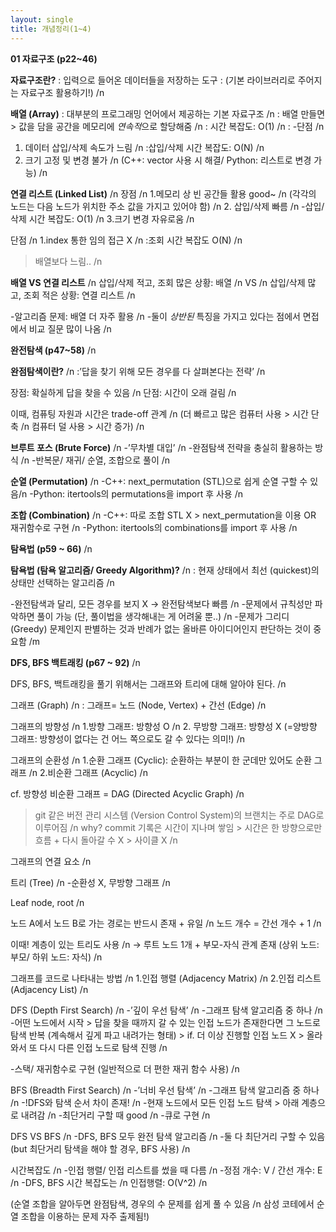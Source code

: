 ```yaml
---
layout: single
title: 개념정리(1~4) 
---
```


**01 자료구조 (p22~46)**

**자료구조란?**
: 입력으로 들어온 데이터들을 저장하는 도구
: (기본 라이브러리로 주어지는 자료구조 활용하기!) /n
 
**배열 (Array)**
: 대부분의 프로그래밍 언어에서 제공하는 기본 자료구조 /n
: 배열 만들면 > 값을 담을 공간을 메모리에 *연속적*으로 할당해줌 /n
: 시간 복잡도: O(1) /n 
: -단점 /n
1. 데이터 삽입/삭제 속도가 느림 /n
:삽입/삭제 시간 복잡도: O(N) /n
2. 크기 고정 및 변경 불가 /n 
(C++: vector 사용 시 해결/ Python: 리스트로 변경 가능) /n

**연결 리스트 (Linked List)** /n
장점 /n
1.메모리 상 빈 공간들 활용 good~ /n
(각각의 노드는 다음 노드가 위치한 주소 값을 가지고 있어야 함) /n
2. 삽입/삭제 빠름 /n
-삽입/ 삭제 시간 복잡도: O(1) /n
3.크기 변경 자유로움 /n

단점 /n
1.index 통한 임의 접근 X /n
:조회 시간 복잡도 O(N) /n
>배열보다 느림.. /n

**배열 VS 연결 리스트** /n
삽입/삭제 적고, 조회 많은 상황: 배열 /n
VS /n
삽입/삭제 많고, 조회 적은 상황: 연결 리스트 /n
 
-알고리즘 문제: 배열 더 자주 활용 /n
-둘이 *상반된* 특징을 가지고 있다는 점에서 면접에서 비교 질문 많이 나옴 /n

**완전탐색 (p47~58)** /n

**완점탐색이란?** /n 
:’답을 찾기 위해 모든 경우를 다 살펴본다는 전략’ /n

장점: 확실하게 답을 찾을 수 있음 /n
단점: 시간이 오래 걸림 /n

이때, 컴퓨팅 자원과 시간은 trade-off 관계 /n
(더 빠르고 많은 컴퓨터 사용 > 시간 단축 /n
컴퓨터 덜 사용 > 시간 증가)  /n

**브루트 포스 (Brute Force)** /n
-’무차별 대입’ /n
-완점탐색 전략을 충실히 활용하는 방식 /n
-반복문/ 재귀/ 순열, 조합으로 풀이 /n

**순열 (Permutation)** /n
-C++: next_permutation (STL)으로 쉽게 순열 구할 수 있음/n
-Python: itertools의 permutations을 import 후 사용 /n

**조합 (Combination)** /n
-C++: 따로 조합 STL X > next_permutation을 이용 OR 재귀함수로 구현 /n
-Python: itertools의 combinations를 import 후 사용 /n

**탐욕법 (p59 ~ 66)** /n

**탐욕법 (탐욕 알고리즘/ Greedy Algorithm)?** /n
: 현재 상태에서 최선 (quickest)의 상태만 선택하는 알고리즘 /n

-완전탐색과 달리, 모든 경우를 보지 X -> 완전탐색보다 빠름 /n
-문제에서 규칙성만 파악하면 풀이 가능 (단, 풀이법을 생각해내는 게 어려울 뿐..) /n
-문제가 그리디(Greedy) 문제인지 판별하는 것과 반례가 없는 올바른 아이디어인지 판단하는 것이 중요함 /m

**DFS, BFS 백트래킹 (p67 ~ 92)** /n

DFS, BFS, 백트래킹을 풀기 위해서는 그래프와 트리에 대해 알아야 된다. /n

그래프 (Graph) /n
: 그래프= 노드 (Node, Vertex) + 간선 (Edge) /n

그래프의 방향성 /n
1.방향 그래프: 방향성 O  /n
2. 무방향 그래프: 방향성 X (=양방향 그래프: 방향성이 없다는 건 어느 쪽으로도 갈 수 있다는 의미!) /n

그래프의 순환성 /n
1.순환 그래프 (Cyclic): 순환하는 부분이 한 군데만 있어도 순환 그래프 /n
2.비순환 그래프 (Acyclic) /n

cf. 방향성 비순환 그래프 = DAG (Directed Acyclic Graph) /n
> git 같은 버전 관리 시스템 (Version Control System)의 브랜치는 주로 DAG로 이루어짐 /n
> why? commit 기록은 시간이 지나며 쌓임 > 시간은 한 방향으로만 흐름 + 다시 돌아갈 수  X > 사이클 X /n

그래프의 연결 요소 /n

트리 (Tree) /n
-순환성 X, 무방향 그래프  /n

Leaf node, root /n

노드 A에서 노드 B로 가는 경로는 반드시 존재 + 유일 /n
노드 개수 = 간선 개수 + 1 /n

이때! 계층이 있는 트리도 사용  /n
-> 루트 노드 1개 + 부모-자식 관계 존재 (상위 노드: 부모/ 하위 노드: 자식) /n

그래프를 코드로 나타내는 방법 /n
1.인접 행렬 (Adjacency Matrix) /n
2.인접 리스트 (Adjacency List) /n

DFS (Depth First Search) /n
-’깊이 우선 탐색’ /n
-그래프 탐색 알고리즘 중 하나 /n
-어떤 노드에서 시작 > 답을 찾을 때까지 갈 수 있는 인접 노드가 존재한다면 그 노드로 탐색 반복 (계속해서 깊게 파고 내려가는 형태) > if. 더 이상 진행할 인접 노드 X > 올라와서 또 다시 다른 인접 노드로 탐색 진행 /n

-스택/ 재귀함수로 구현 (일반적으로 더 편한 재귀 함수 사용) /n
 
BFS (Breadth First Search) /n
-’너비 우선 탐색’ /n
-그래프 탐색 알고리즘 중 하나 /n
-!DFS와 탐색 순서 차이 존재! /n
-현재 노드에서 모든 인접 노드 탐색 > 아래 계층으로 내려감 /n
-최단거리 구할 때 good /n
-큐로 구현 /n

DFS VS BFS /n
-DFS, BFS 모두 완전 탐색 알고리즘 /n
-둘 다 최단거리 구할 수 있음  (but 최단거리 탐색을 해야 할 경우, BFS 사용) /n

시간복잡도 /n
-인접 행렬/ 인접 리스트를 썼을 때 다름 /n
-정점 개수: V / 간선 개수: E /n
-DFS, BFS 시간 복잡도는 /n
인접행렬: O(V^2) /n

(순열 조합을 알아두면 완점탐색, 경우의 수 문제를 쉽게 풀 수 있음 /n
삼성 코테에서 순열 조합을 이용하는 문제 자주 출제됨!) 


